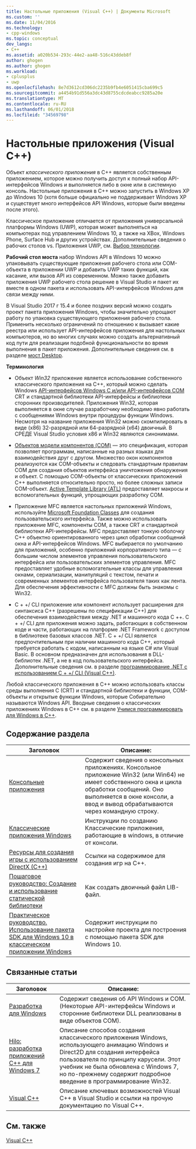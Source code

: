 ```yaml
---
title: Настольные приложения (Visual C++) | Документы Microsoft
ms.custom: ''
ms.date: 11/04/2016
ms.technology:
- cpp-windows
ms.topic: conceptual
dev_langs:
- C++
ms.assetid: a020b534-293c-44e2-aa48-516c43ddeb8f
author: ghogen
ms.author: ghogen
ms.workload:
- cplusplus
- uwp
ms.openlocfilehash: 8e7d3612cd306dc2235b9fb4e6051415cba699c5
ms.sourcegitcommit: a4454b91d556a3dc43d8755cdcdeabcc9285a20e
ms.translationtype: MT
ms.contentlocale: ru-RU
ms.lasthandoff: 06/01/2018
ms.locfileid: "34569798"
---
```

# <a name="desktop-applications-visual-c"></a>Настольные приложения (Visual C++)
Объект *классического приложения* в C++ является собственным приложением, которое можно получить доступ к полный набор API-интерфейсов Windows и выполняется либо в окне или в системную консоль. Настольные приложения в C++ можно запустить в Windows XP до Windows 10 (хотя больше официально не поддерживает Windows XP и существует много интерфейсов API Windows, которые были введены после этого).

Классическое приложение отличается от приложения универсальной платформы Windows (UWP), которая может выполняться на компьютерах под управлением Windows 10, а также на XBox, Windows Phone, Surface Hub и других устройствах. Дополнительные сведения о рабочих столов vs. Приложения UWP, см. [Выбор технологии](https://msdn.microsoft.com/en-us/library/windows/desktop/dn614993\(v=vs.85\).aspx).  


**Рабочий стол моста** набор Windows API в Windows 10 можно упаковывать существующие приложения рабочего стола или COM-объекта в приложении UWP и добавить UWP таких функций, как касание, или вызов API из современном. Можно также добавить приложения UWP рабочего стола решение в Visual Studio и пакет их вместе в одном пакета и использовать API-интерфейсов Windows для связи между ними.  
   
В Visual Studio 2017 г 15.4 и более поздних версий можно создать проект пакета приложения Windows, чтобы значительно упрощают работу по упаковка существующего приложения рабочего стола. Применить несколько ограничений по отношению к вызывает какие реестра или использует API-интерфейсов приложения для настольных компьютеров, но во многих случаях можно создать альтернативный код пути для реализации подобной функциональности во время выполнения в пакет приложения. Дополнительные сведения см. в разделе [мост Desktop](/windows-uwp/porting/desktop-to-uwp-root).  
  
 **Терминология**  
  
-   Объект *Win32* приложение является использование собственного классического приложения на C++, который можно сделать Windows [API-интерфейсов Windows C и/или API-интерфейсов COM](https://msdn.microsoft.com/en-us/library/windows/desktop/ff818516\(v=vs.85\).aspx) CRT и стандартной библиотеки API-интерфейсы и библиотеки сторонних производителей. Приложения Win32, которая выполняется в окне случае разработчику необходимо явно работать с сообщениями Windows внутри процедуры функции Windows. Несмотря на название приложения Win32 можно скомпилировать в виде (x86) 32-разрядной или 64-разрядной (x64) двоичный. В СРЕДЕ Visual Studio условия x86 и Win32 являются синонимами.  
  
-   [Объектов модели компонентов (COM)](https://msdn.microsoft.com/en-us/library/windows/desktop/ms694363\(v=vs.85\).aspx) — это спецификация, которая позволяет программам, написанные на разных языках для взаимодействия друг с другом. Множество окон компонентов реализуются как COM-объекты и следовать стандартным правилам COM для создания объектов интерфейса уничтожения обнаружения и объект.  С помощью COM-объекты от классических приложений C++ выполняется относительно просто, но более сложных записи COM-объект. [Active Template Library (ATL)](../atl/atl-com-desktop-components.md) предоставляет макросы и вспомогательных функций, упрощающих разработку COM.  
  
-   Приложение MFC является настольных приложений Windows, используйте [Microsoft Foundation Classes](../mfc/mfc-desktop-applications.md) для создания пользовательского интерфейса. Также можно использовать приложение MFC, компоненты COM, а также CRT и стандартной библиотеки API-интерфейсы. MFC предоставляет тонкую оболочку C++ объектно ориентированного через цикл обработки сообщений окна и API-интерфейсов Windows. MFC выбирается по умолчанию для приложений, особенно приложений корпоративного типа — с большим числом элементов управления пользовательского интерфейса или пользовательских элементов управления. MFC предоставляет удобные вспомогательные классы для управления окнами, сериализации, манипуляций с текстом, печати и современных элементов интерфейса пользователя таких как лента. Для обеспечения эффективности с MFC должны быть знакомы с Win32.  
  
-   C + +/ CLI приложение или компонент использует расширения для синтаксиса C++ (разрешены по спецификации C++) для обеспечения взаимодействия между .NET и машинного кода С ++.  C + +/ CLI для приложения можно задать, работающих в собственном коде и части, работающих на платформе .NET Framework с доступом в библиотеке базовых классов .NET. C + +/ CLI является предпочтительным при наличии машинного кода C++, который требуется работать с кодом, написанным на языке C# или Visual Basic. В основном предназначен для использования в DLL-библиотек .NET, а не в код пользовательского интерфейса. Дополнительные сведения см. в разделе [программирование .NET с использованием C + +/ CLI (Visual C++)](../dotnet/dotnet-programming-with-cpp-cli-visual-cpp.md).  
  
 Любой классического приложения в C++ можно использовать классы среды выполнения C (CRT) и стандартной библиотеки и функции, COM-объекты и открытые функции Windows, которые Собирательно называются Windows API. Вводные сведения о классических приложениях Windows в C++ см. в разделе [Учимся программировать для Windows в C++](http://go.microsoft.com/fwlink/p/?LinkId=262281).  
  
## <a name="in-this-section"></a>Содержание раздела  
  
|Заголовок|Описание:|  
|-----------|-----------------|  
|[Консольные приложения](../windows/console-applications-in-visual-cpp.md)|Содержит сведения о консольных приложениях. Консольное приложение Win32 (или Win64) не имеет собственного окна и цикла обработки сообщений. Оно выполняется в окне консоли, а ввод и вывод обрабатываются через командную строку.|  
|[Классические приложения Windows](../windows/windows-desktop-applications-cpp.md)|Инструкции по созданию Классические приложения, работающие в windows, в отличие от консоли.|  
|[Ресурсы для создания игры с использованием DirectX (C++)](../windows/resources-for-creating-a-game-using-directx.md)|Ссылки на содержимое для создания игр на C++.|  
|[Пошаговое руководство: Создание и использование статической библиотеки](../windows/walkthrough-creating-and-using-a-static-library-cpp.md)|Как создать двоичный файл LIB-файл.|  
|[Практическое руководство. Использование пакета SDK для Windows 10 в классическом приложении Windows](../windows/how-to-use-the-windows-10-sdk-in-a-windows-desktop-application.md)|Содержит инструкции по настройке проекта для построения с помощью пакета SDK для Windows 10.|  
  
## <a name="related-articles"></a>Связанные статьи  
  
|Заголовок|Описание:|  
|-----------|-----------------|  
|[Разработка для Windows](http://go.microsoft.com/fwlink/p/?LinkId=262282)|Содержит сведения об API Windows и COM. (Некоторые API-интерфейсы Windows и сторонние библиотеки DLL реализованы в виде объектов COM).|  
|[Hilo: разработка приложений C++ для Windows 7](http://go.microsoft.com/fwlink/p/?LinkId=262284)|Описание способов создания классического приложения Windows, использующего анимацию Windows и Direct2D для создания интерфейса пользователя по принципу карусели.  Этот учебник не была обновлена с Windows 7, но по-прежнему содержит подробное введение в программирование Win32.|  
|[Visual C++](../visual-cpp-in-visual-studio.md)|Описание ключевых возможностей Visual C++ в Visual Studio и ссылки на прочую документацию по Visual C++.|  
  
## <a name="see-also"></a>См. также  
 [Visual C++](../visual-cpp-in-visual-studio.md)
